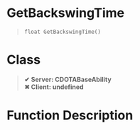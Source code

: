 # GetBackswingTime
> `float GetBackswingTime()`
# Class
> __✔ Server: CDOTABaseAbility__  
> __✖ Client: undefined__  
# Function Description

